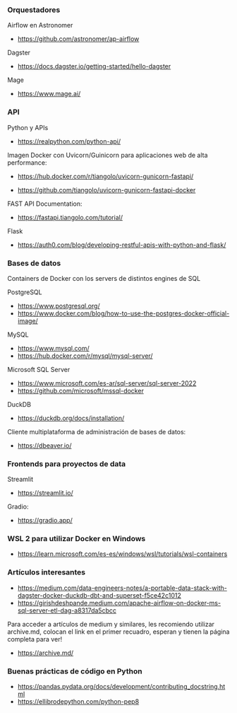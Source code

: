 ### Orquestadores

Airflow en Astronomer
 + https://github.com/astronomer/ap-airflow

Dagster
 + https://docs.dagster.io/getting-started/hello-dagster

Mage
 + https://www.mage.ai/

### API

Python y APIs
 + https://realpython.com/python-api/

Imagen Docker con Uvicorn/Guinicorn para aplicaciones web de alta performance:

 + https://hub.docker.com/r/tiangolo/uvicorn-gunicorn-fastapi/ 

 + https://github.com/tiangolo/uvicorn-gunicorn-fastapi-docker

FAST API Documentation:

 + https://fastapi.tiangolo.com/tutorial/

Flask

 + https://auth0.com/blog/developing-restful-apis-with-python-and-flask/

### Bases de datos

Containers de Docker con los servers de distintos engines de SQL

PostgreSQL
 + https://www.postgresql.org/
 + https://www.docker.com/blog/how-to-use-the-postgres-docker-official-image/

MySQL
 + https://www.mysql.com/
 + https://hub.docker.com/r/mysql/mysql-server/

Microsoft SQL Server
 + https://www.microsoft.com/es-ar/sql-server/sql-server-2022
 + https://github.com/microsoft/mssql-docker

DuckDB
 + https://duckdb.org/docs/installation/

Cliente multiplataforma de administración de bases de datos:
 + https://dbeaver.io/

### Frontends para proyectos de data

Streamlit
 + https://streamlit.io/
  
Gradio:
  
 + https://gradio.app/

 ### WSL 2 para utilizar Docker en Windows

 + https://learn.microsoft.com/es-es/windows/wsl/tutorials/wsl-containers
  
### Artículos interesantes
 
 + https://medium.com/data-engineers-notes/a-portable-data-stack-with-dagster-docker-duckdb-dbt-and-superset-f5ce42c1012
 + https://girishdeshpande.medium.com/apache-airflow-on-docker-ms-sql-server-etl-dag-a8317da5cbcc
 
Para acceder a artículos de medium y similares, les recomiendo utilizar archive.md, colocan el link en el primer recuadro, esperan y tienen la página completa para ver!
 + https://archive.md/

### Buenas prácticas de código en Python

 + https://pandas.pydata.org/docs/development/contributing_docstring.html
 + https://ellibrodepython.com/python-pep8
